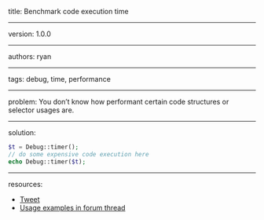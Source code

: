 title: Benchmark code execution time

----

version: 1.0.0

----

authors: ryan

----

tags: debug, time, performance

----

problem:
You don’t know how performant certain code structures or selector usages are.

----

solution:

```PHP
$t = Debug::timer();
// do some expensive code execution here
echo Debug::timer($t);
```

----

resources:
* [Tweet](https://twitter.com/processwire/status/452439920653893633)
* [Usage examples in forum thread](https://processwire.com/talk/topic/6328-optimizing-code-queries/)
